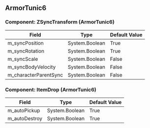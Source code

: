 ## ArmorTunic6

### Component: ZSyncTransform (ArmorTunic6)

|Field|Type|Default Value|
|-----|----|-------------|
|m_syncPosition|System.Boolean|True|
|m_syncRotation|System.Boolean|True|
|m_syncScale|System.Boolean|False|
|m_syncBodyVelocity|System.Boolean|False|
|m_characterParentSync|System.Boolean|False|

### Component: ItemDrop (ArmorTunic6)

|Field|Type|Default Value|
|-----|----|-------------|
|m_autoPickup|System.Boolean|True|
|m_autoDestroy|System.Boolean|True|

